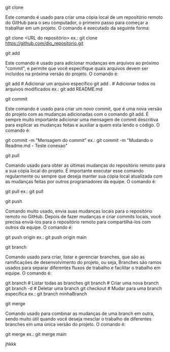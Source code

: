 git clone

Este comando é usado para criar uma cópia local de um repositório remoto do GitHub para o seu computador, o primeiro passo para começar a trabalhar em um projeto. O comando é executado da seguinte forma:

git clone <URL do repositório>
ex.: git clone https://github.com/dio_repositorio.git

git add

Este comando é usado para adicionar mudanças em arquivos ao próximo "commit", e permite que você especifique quais arquivos devem ser incluídos na próxima versão do projeto. O comando é:

git add <nome do arquivo> # Adicionar um arquivo específico
git add . # Adicionar todos os arquivos modificados
ex.: git add README.md

git commit

Este comando é usado para criar um novo commit, que é uma nova versão do projeto com as mudanças adicionadas com o comando git add. É sempre muito importante adicionar uma mensagem de commit descritiva para explicar as mudanças feitas e auxiliar a quem esta lendo o código. O comando é:

git commit -m "Mensagem do commit"
ex.: git commit -m "Mudando o Readme.md - Teste conexao"

git pull

Comando usado para obter as últimas mudanças do repositório remoto para a sua cópia local do projeto. É importante executar esse comando regularmente ou sempre que deseja manter sua cópia local atualizada com as mudanças feitas por outros programadores da equipe. O comando é:

git pull
ex.: git pull

git push

Comando muito usado, envia suas mudanças locais para o repositório remoto no GitHub. Depois de fazer mudanças e criar commits locais, você precisa enviá-los para o repositório remoto para compartilhá-los com outros da equipe. O comando é:

git push origin <nome da branch>
ex.: git push origin main

git branch

Comando usado para criar, listar e gerenciar branches, que são as ramificações de desenvolvimento do projeto, ou seja, Branches são ramos usados para separar diferentes fluxos de trabalho e facilitar o trabalho em equipe. O comando é:

git branch # Listar todas as branches
git branch <nome da branch> # Criar uma nova branch
git branch -d <nome da branch> # Deletar uma branch
git checkout <nome da branch> # Mudar para uma branch específica
ex.: git branch minhaBranch

git merge

Comando usado para combinar as mudanças de uma branch em outra, sendo muito útil quando você deseja mesclar o trabalho de diferentes branches em uma única versão do projeto. O comando é:

git merge <nome da branch>
ex.: git merge main

jhkkk
